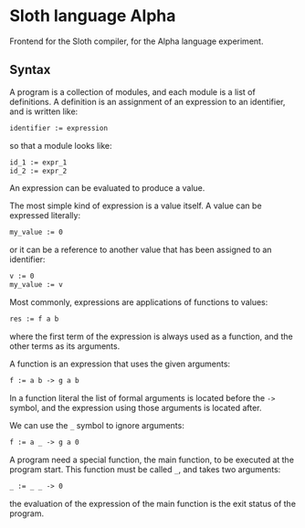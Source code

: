 # Sloth language Alpha

Frontend for the Sloth compiler, for the Alpha language experiment.

## Syntax

A program is a collection of modules, and each module is a list of definitions. A definition is an assignment of an expression to an identifier, and is written like:

```txt
identifier := expression
```

so that a module looks like:

```txt
id_1 := expr_1
id_2 := expr_2
```

An expression can be evaluated to produce a value.

The most simple kind of expression is a value itself. A value can be expressed literally:

```txt
my_value := 0
```

or it can be a reference to another value that has been assigned to an identifier:

```txt
v := 0
my_value := v
```

Most commonly, expressions are applications of functions to values:

```txt
res := f a b
```

where the first term of the expression is always used as a function, and the other terms as its arguments.

A function is an expression that uses the given arguments:

```txt
f := a b -> g a b
```

In a function literal the list of formal arguments is located before the `->` symbol, and the expression using those arguments is located after.

We can use the `_` symbol to ignore arguments:

```txt
f := a _ -> g a 0
```

A program need a special function, the main function, to be executed at the program start. This function must be called `_`, and takes two arguments:

```txt
_ := _ _ -> 0
```

the evaluation of the expression of the main function is the exit status of the program.
